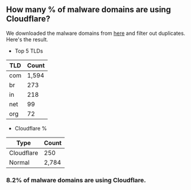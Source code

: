 ## How many % of malware domains are using Cloudflare?


We downloaded the malware domains from [here](https://urlhaus.abuse.ch) and filter out duplicates.
Here's the result.


[//]: # (start replacement)


- Top 5 TLDs

| TLD | Count |
| --- | --- |
| com | 1,594 |
| br | 273 |
| in | 218 |
| net | 99 |
| org | 72 |


- Cloudflare %

| Type | Count |
| --- | --- |
| Cloudflare | 250 |
| Normal | 2,784 |


### 8.2% of malware domains are using Cloudflare.